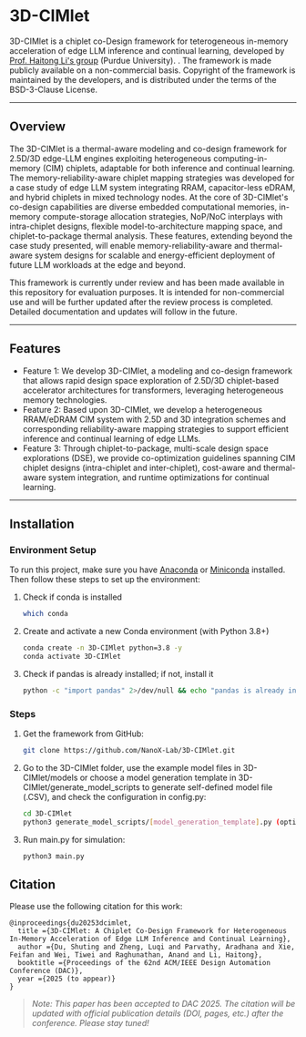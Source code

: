 # 3D-CIMlet

3D-CIMlet is a chiplet co-Design framework for teterogeneous in-memory acceleration of edge LLM inference and continual learning, developed by [Prof. Haitong Li's group](https://engineering.purdue.edu/NanoX/) (Purdue University). . The framework is made publicly available on a non-commercial basis. Copyright of the framework is maintained by the developers, and is distributed under the terms of the BSD-3-Clause License.

<!-- ---

## Table of Contents

1. [Overview](#overview)
2. [Features](#features)
3. [Installation](#installation)
4. [Usage](#usage)
5. [Configuration](#configuration)
6. [Examples](#examples)
7. [Contributing](#contributing)
8. [License](#license) -->

---

## Overview

The 3D-CIMlet is a thermal-aware modeling and co-design framework for 2.5D/3D edge-LLM engines exploiting heterogeneous computing-in-memory (CIM) chiplets, adaptable for both inference and continual learning. The memory-reliability-aware chiplet mapping strategies was developed for a case study of edge LLM system integrating RRAM, capacitor-less eDRAM, and hybrid chiplets in mixed technology nodes. At the core of 3D-CIMlet's co-design capabilities are diverse embedded computational memories, in-memory compute-storage allocation strategies, NoP/NoC interplays with intra-chiplet designs, flexible model-to-architecture mapping space, and chiplet-to-package thermal analysis. These features, extending beyond the case study presented, will enable memory-reliability-aware and thermal-aware system designs for scalable and energy-efficient deployment of future LLM workloads at the edge and beyond.

This framework is currently under review and has been made available in this repository for evaluation purposes. It is intended for non-commercial use and will be further updated after the review process is completed. Detailed documentation and updates will follow in the future.

---

## Features

- Feature 1: We develop 3D-CIMlet, a modeling and co-design framework that allows rapid design space exploration of 2.5D/3D chiplet-based accelerator architectures for transformers, leveraging heterogeneous memory technologies.
- Feature 2: Based upon 3D-CIMlet, we develop a heterogeneous RRAM/eDRAM CIM system with 2.5D and 3D integration schemes and corresponding reliability-aware mapping strategies to support efficient inference and continual learning of edge LLMs.
- Feature 3: Through chiplet-to-package, multi-scale design space explorations (DSE), we provide co-optimization guidelines spanning CIM chiplet designs (intra-chiplet and inter-chiplet), cost-aware and thermal-aware system integration, and runtime optimizations for continual learning.

---

## Installation

### Environment Setup

To run this project, make sure you have [Anaconda](https://www.anaconda.com/) or [Miniconda](https://docs.conda.io/en/latest/miniconda.html) installed.
Then follow these steps to set up the environment:

1. Check if conda is installed
   ```bash
   which conda
2. Create and activate a new Conda environment (with Python 3.8+)
   ```bash
   conda create -n 3D-CIMlet python=3.8 -y
   conda activate 3D-CIMlet
3. Check if pandas is already installed; if not, install it
   ```bash
   python -c "import pandas" 2>/dev/null && echo "pandas is already installed" || (echo "Installing pandas..." && conda install pandas -y)

### Steps

1. Get the framework from GitHub:
   ```bash
   git clone https://github.com/NanoX-Lab/3D-CIMlet.git
2. Go to the 3D-CIMlet folder, use the example model files in 3D-CIMlet/models or choose a model generation template in 3D-CIMlet/generate_model_scripts to generate self-defined model file (.CSV), and check the configuration in config.py:
   ```bash
   cd 3D-CIMlet
   python3 generate_model_scripts/[model_generation_template].py (optional)  

3. Run main.py for simulation:
   ```bash
   python3 main.py

## Citation

Please use the following citation for this work:
```
@inproceedings{du20253dcimlet,
  title ={3D-CIMlet: A Chiplet Co-Design Framework for Heterogeneous In-Memory Acceleration of Edge LLM Inference and Continual Learning},
  author ={Du, Shuting and Zheng, Luqi and Parvathy, Aradhana and Xie, Feifan and Wei, Tiwei and Raghunathan, Anand and Li, Haitong},
  booktitle ={Proceedings of the 62nd ACM/IEEE Design Automation Conference (DAC)},
  year ={2025 (to appear)}
}
```
>  *Note: This paper has been accepted to DAC 2025. The citation will be updated with official publication details (DOI, pages, etc.) after the conference. Please stay tuned!*